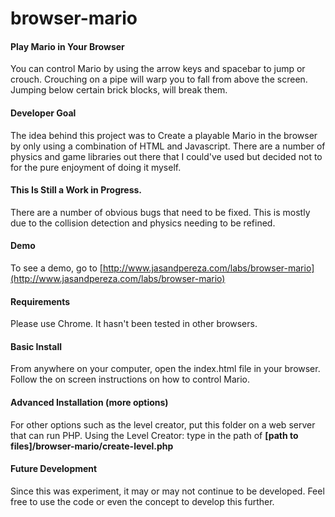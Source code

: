 browser-mario
=============

#### Play Mario in Your Browser
You can control Mario by using the arrow keys and spacebar to jump or crouch. Crouching on a pipe will warp you to fall from above the screen. Jumping below certain brick blocks, will break them. 

#### Developer Goal
The idea behind this project was to Create a playable Mario in the browser by only using a combination of HTML and Javascript. There are a number of physics and game libraries out there that I could've used but decided not to for the pure enjoyment of doing it myself.

#### This Is Still a Work in Progress.
There are a number of obvious bugs that need to be fixed. This is mostly due to the collision detection and physics needing to be refined.

#### Demo
To see a demo, go to [http://www.jasandpereza.com/labs/browser-mario](http://www.jasandpereza.com/labs/browser-mario)

#### Requirements
Please use Chrome. It hasn't been tested in other browsers.

#### Basic Install
From anywhere on your computer, open the index.html file in your browser. Follow the on screen instructions on how to control Mario.

#### Advanced Installation (more options)
For other options such as the level creator, put this folder on a web server that can run PHP.
  Using the Level Creator: type in the path of **[path to files]/browser-mario/create-level.php**
  
#### Future Development
 Since this was experiment, it may or may not continue to be developed. Feel free to use the code or even the concept to develop this further.
